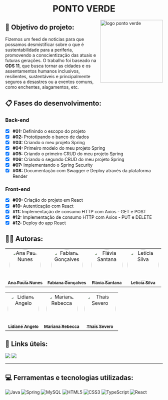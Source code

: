 <h1 align="center">PONTO VERDE</h1>

<img src="https://i.imgur.com/EzRWCiy.png" alt="logo ponto verde" width="200" heigth= "200" align="right">

## 📃 Objetivo do projeto:
<p>Fizemos um feed de notícias para que possamos desmistificar sobre o que é sustentabilidade para a periferia, promovendo a conscientização das atuais e futuras gerações. O trabalho foi baseado na <b>ODS 11</b>, que busca tornar as cidades e os assentamentos humanos inclusivos, resilientes, sustentáveis e principalmente seguros a desastres ou a eventos comuns, como enchentes, alagamentos, etc.</p>

## 📋 Fases do desenvolvimento:
### Back-end
   
- [x] <b>#01:</b> Definindo o escopo do projeto
- [x] <b>#02:</b> Prototipando o banco de dados
- [x] <b>#03:</b> Criando o meu projeto Spring
- [x] <b>#04:</b> Primeiro modelo do meu projeto Spring
- [x] <b>#05:</b> Criando o primeiro CRUD do meu projeto Spring
- [x] <b>#06:</b> Criando o segundo CRUD do meu projeto Spring
- [x] <b>#07:</b> Implementando o Spring Security
- [x] <b>#08:</b> Documentação com Swagger e Deploy através da plataforma Render
  
### Front-end
   
- [x] <b>#09:</b> Criação do projeto em React
- [x] <b>#10:</b> Autenticação com React
- [x] <b>#11:</b> Implementação de consumo HTTP com Axios - GET e POST
- [x] <b>#12:</b> Implementação de consumo HTTP com Axios - PUT e DELETE
- [x] <b>#12:</b> Deploy do app React
  
## 👩‍💻 Autoras:

<table>
<tr>
<td align="center"><a href="https://github.com/AnaPaulaNunes"><img style="border-radius: 50%;" src="https://github.com/AnaPaulaNunes.png" width="100px;" alt="Ana Paula Nunes"/><br /><sub><b>Ana Paula Nunes</b></sub></a><br/></td>
<td align="center"><a href="https://github.com/fabianagsilva"><img style="border-radius: 50%;" src="https://github.com/fabianagsilva.png" width="100px;" alt="Fabiana Gonçalves"/><br/><sub><b>Fabiana Gonçalves</b></sub></a><br/></td> 
<td align="center"><a href="https://github.com/flrvia"><img style="border-radius: 50%;" src="https://github.com/flrvia.png" width="100px;" alt="Flávia Santana"/><br /><sub><b>Flávia Santana</b></sub></a><br/></td> 
<td align="center"><a href="https://github.com/lettycodes"><img style="border-radius: 50%;" src="https://github.com/lettycodes.png" width="100px;" alt="Letícia Silva"/><br /><sub><b>Letícia Silva</b></sub></a><br/></td>
</table>
<table>
<td align="center"><a href="https://github.com/Lidianeangelo"><img style="border-radius: 50%;" src="https://github.com/Lidianeangelo.png" width="100px;" alt="Lidiane Angelo"/><br /><sub><b>Lidiane Angelo</b></sub></a><br/></td>
 <td align="center"><a href="https://github.com/marirebecca"><img style="border-radius: 50%;" src="https://github.com/marirebecca.png" width="100px;" alt="Mariana Rebecca"/><br /><sub><b>Mariana Rebecca</b></sub></a><br/></td>
<td align="center"><a href="https://github.com/thaissevero"><img style="border-radius: 50%;" src="https://github.com/thaissevero.png" width="100px;" alt="Thais Severo"/><br /><sub><b>Thais Severo</b></sub></a><br/></td>
</table>

## :link: Links úteis:
<a href = "https://github.com/Ponto-Verde"><img src="https://img.shields.io/badge/GitHub-100000?style=for-the-badge&logo=github&logoColor=white" target="_blank"></a>
<a href = "https://pontoverde.netlify.app/"><img src="https://img.shields.io/badge/netlify-%23000000.svg?style=for-the-badge&logo=netlify&logoColor=#00C7B7" target="_blank"></a>

------------------------------

## 💻 Ferramentas e tecnologias utilizadas:

 ![Java](https://img.shields.io/badge/java-%23ED8B00.svg?style=for-the-badge&logo=java&logoColor=white) 
 ![Spring](https://img.shields.io/badge/Spring-6DB33F?style=for-the-badge&logo=spring&logoColor=white)
 ![MySQL](https://img.shields.io/badge/mysql-%2300f.svg?style=for-the-badge&logo=mysql&logoColor=white)
 ![HTML5](https://img.shields.io/badge/html5-%23E34F26.svg?style=for-the-badge&logo=html5&logoColor=white) 
 ![CSS3](https://img.shields.io/badge/css3-%231572B6.svg?style=for-the-badge&logo=css3&logoColor=white)
 ![TypeScript](https://img.shields.io/badge/typescript-%23007ACC.svg?style=for-the-badge&logo=typescript&logoColor=white) 
 ![React](https://img.shields.io/badge/react-%2320232a.svg?style=for-the-badge&logo=react&logoColor=%2361DAFB) 